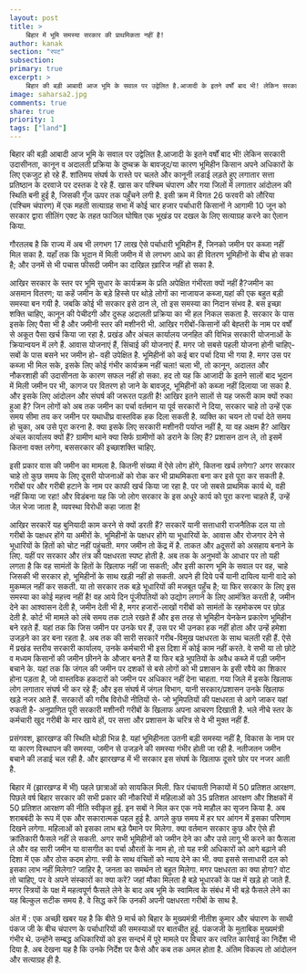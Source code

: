 ```yaml
---
layout: post
title: >
    बिहार में भूमि समस्या सरकार की प्राथमिकता नहीं है!
author: kanak
section: "रपट"
subsection:
primary: true
excerpt: >
    बिहार की बड़ी आबादी आज भूमि के सवाल पर उद्वेलित है.आजादी के इतने वर्षों बाद भी! लेकिन सरकारी उदासीनता, कानून व अदालती प्रक्रिया के दुष्चक्र के बावजूद/या कारण भूमिहीन किसान अपने अधिकारों के लिए एकजुट हो रहे हैं. 
image: saharsa2.jpg
comments: true
share: true
priority: 1
tags: ["land"]
---
```


बिहार की बड़ी आबादी आज भूमि के सवाल पर उद्वेलित है.आजादी के इतने वर्षों बाद भी! लेकिन सरकारी उदासीनता, कानून व अदालती प्रक्रिया के दुष्चक्र के बावजूद/या कारण भूमिहीन किसान अपने अधिकारों के लिए एकजुट हो रहे हैं. शांतिमय संघर्ष के रास्ते पर चलते और कानूनी लडाई लड़ते हुए लगातार सत्ता प्रतिष्ठान के दरवाजे पर दस्तक दे रहे हैं. खास कर पश्चिम चंपारण और गया जिलों में लगातार आंदोलन की स्थिति बनी हुई है, जिसकी गूँज ऊपर तक पहुँचने लगी है. इसी क्रम में विगत 26 फरवरी को लौरिया (पश्चिम चंपारण) में एक महती सत्याग्रह सभा में कोई चार हजार पर्चाधारी किसानों ने आगामी 10 जून को सरकार द्वारा सीलिंग एक्ट के तहत फाजिल घोषित एक भूखंड पर दखल के लिए सत्याग्रह करने का ऐलान किया.   

गौरतलब है कि राज्य में अब भी लगभग 17 लाख ऐसे पर्चाधारी भूमिहीन हैं, जिनको जमीन पर कब्जा नहीं मिल सका है. यहाँ तक कि भूदान में मिली जमीन में से लगभग आधे का ही वितरण भूमिहीनों के बीच हो सका है; और उनमें से भी पचास फीसदी जमीन का दाखिल ख़ारिज नहीं हो सका है.

आखिर सरकार के स्तर पर भूमि सुधार के कार्यक्रम के प्रति अपेक्षित गंभीरता क्यों नहीं है?जमीन का असमान वितरण; या कहें जमीन के बड़े हिस्से पर थोड़े लोगों का नाजायज कब्जा,यहां की एक बहुत बड़ी समस्या बन गयी है. जबकि कोई भी सरकार इसे ठान ले, तो इस समस्या का निदान संभव है. बस इच्छा शक्ति चाहिए, कानून की पेचीदगी और दुरूह अदालती प्रक्रिया का भी हल निकल सकता है. सरकार के पास इसके लिए पैसा भी है और जमीनी स्तर की मशीनरी भी. आखिर गरीबों-किसानों की बेह्तरी के नाम पर वर्षों से अकूत पैसा खर्च किया जा रहा है. प्रखंड और अंचल कार्यालय जनहित की  विभिन्न सरकारी योजनाओं के क्रियान्वयन में लगे हैं. आवास योजनाएं हैं, सिंचाई की योजनाएं हैं. मगर जो सबसे पहली योजना होनी चाहिए- सबों के पास बसने भर जमीन हो- वही उपेक्षित है. भूमिहीनों को कई बार पर्चा दिया भी गया है. मगर उस पर कब्जा भी मिल सके, इसके लिए कोई गंभीर कार्यक्रम नहीं चला! चला भी, तो कानून, अदालत और नौकरशाही की उदासीनता के कारण सफल नहीं हो सका. हद तो यह कि आजादी के इतने सालों बाद भूदान में मिली जमीन पर भी, कागज पर वितरण हो जाने के बावजूद, भूमिहीनों को कब्जा नहीं दिलाया जा सका है. और इसके लिए आंदोलन और संघर्ष की जरूरत पड़ती है! आखिर इतने सालों से यह जरूरी काम क्यों रुका हुआ है? जिन लोगों को अब तक जमीन का पर्चा वर्तमान या पूर्व सरकारों ने दिया, सरकार चाहे तो उन्हें एक समय सीमा तय कर जमीन पर यथाधीघ्र वास्तविक हक दिला सकती है. व्यक्ति का चयन तो पर्चा देते समय हो चुका, अब उसे पूरा करना है. क्या इसके लिए सरकारी मशीनरी पर्याप्त नहीं है, या वह अक्षम है? आखिर अंचल कार्यालय क्यों हैं? ग्रामीण थाने क्या सिर्फ ग्रामीणों को डराने के लिए हैं? प्रशासन ठान ले, तो इसमें कितना वक्त लगेगा, बससरकार की इच्छाशक्ति चाहिए.

इसी प्रकार वास की जमीन का मामला है. कितनी संख्या में ऐसे लोग होंगे, कितना खर्च लगेगा? अगर सरकार चाहे तो कुछ समय के लिए दूसरी योजनाओं को रोक कर भी प्राथमिकता बना कर इसे पूरा कर सकती है. गरीबों पर और गरीबी हटाने के नाम पर काफी खर्च किया जा रहा है. पर जो सबसे प्राथमिक कार्य थे, वही नहीं किया जा रहा! और विडंबना यह कि जो लोग सरकार के इस अधूरे कार्य को पूरा करना चाहते हैं, उन्हें जेल भेजा जाता है, व्यवस्था विरोधी कहा जाता है!

आखिर सरकारें यह बुनियादी काम करने से क्यों डरती हैं? सरकारें यानी सत्ताधारी राजनैतिक दल या तो गरीबों के पक्षधर होंगे या अमीरों के. भूमिहीनों के पक्षधर होंगे या भूधारियों के. आवास और रोजगार देने से भूधारियों के हितों को चोट नहीं पहुंचती. मगर जमीन तो केंद्र में है. ताकत और aदूसरों को असहाय बनाने के लिए. यहीं पर सरकार और तंत्र की पक्षधरता स्पष्ट होती है. अब तक के अनुभवों के आधार पर तो यही लगता है कि वह सामंतों के हितों के खिलाफ नहीं जा सकती; और इसी कारण भूमि के सवाल पर वह, चाहे जिसकी भी सरकार हो, भूमिहीनों के साथ खड़ी नहीं हो सकती. अपने ही दिये पर्चे यानी दायित्व यानी वादे को मुकम्मल नहीं कर सकती. या तो सरकार तक बड़े भूधारियों की मजबूत पहुँच है; या फिर सरकार के लिए इस समस्या का कोई महत्त्व नहीं है! वह आये दिन पूंजीपतियों को उद्योग लगाने के लिए आमंत्रित करती है, जमीन देने का आश्वासन देती है, जमीन देती भी है, मगर हजारों-लाखों गरीबों को सामंतों के रहमोकरम पर छोड़ देती है. कोर्ट भी मामले को लंबे समय तक टाले रखते हैं और इस तरह से भूमिहीन येनकेन प्रकारेण भूमिहीन बने रहते हैं. यहां तक कि जिस जमीन पर उनके घर हैं, उस पर भी उनका हक नहीं होता और उन्हें हमेशा उजड़ने का डर बना रहता है. अब तक की सारी सरकारें गरीब-विमुख पक्षधरता के साथ चलती रही हैं. ऐसे में प्रखंड स्तरीय सरकारी कार्यालय, उनके कर्मचारी भी इस दिशा में कोई काम नहीं करते. वे सभी या तो छोटे व मध्यम किसानों की जमीन छीनने के औजार बनते हैं या फिर बड़े भूपतियों के अवैध कब्जे में पड़ी जमीन बचाने के. यहां तक कि जंगल की जमीन पर दशकों से बसे लोगों को भी प्रशासन के इसी रवैये का शिकार होना पड़ता है, जो वास्तविक हकदारों को जमीन पर अधिकार नहीं देना चाहता. गया जिले में इसके खिलाफ लोग लगातार संघर्ष भी कर रहे हैं; और इस संघर्ष में जंगल विभाग, यानी सरकार/प्रशासन उनके खिलाफ खड़े नजर आते हैं.  सरकारों की गरीब विरोधी नीतियों से- जो भूमिपतियों की पक्षधरता से आगे जाकर यहां रुकती है- अनुप्राणित पूरी सरकारी मशीनरी गरीबों के खिलाफ अपना आचरण दिखाती है. भले नीचे स्तर के कर्मचारी खुद गरीबी के मार खाये हों, पर सत्ता और प्रशासन के चरित्र से वे भी मुक्त नहीं हैं.

प्रसंगवश, झारखण्ड की स्थिति थोड़ी भिन्न है. यहां भूमिहीनता उतनी बड़ी समस्या नहीं है, विकास के नाम पर या कारण विस्थापन की समस्या, जमीन से उजड़ने की समस्या गंभीर होती जा रही है. नतीजतन जमीन बचाने की लडाई चल रही है. और झारखण्ड में भी सरकार इस संघर्ष के खिलाफ दूसरे छोर पर नजर आती है.

बिहार में (झारखण्ड में भी) पहले छात्राओं को सायकिल मिली. फिर पंचायती निकायों में 50 प्रतिशत आरक्षण. पिछले वर्ष बिहार सरकार की सभी प्रकार की नौकरियों में महिलाओं को 35 प्रतिशत आरक्षण और शिक्षकों में 50 प्रतिशत आरक्षण की नीति स्वीकृत हुई. इन सबों ने मिल कर एक नये माहौल का सृजन किया है. अब शराबबंदी के रूप में एक और सकारात्मक पहल हुई है. अगले कुछ समय में हर घर आंगन में इसका परिणाम दिखने लगेगा. महिलाओं को इसका लाभ बड़े पैमाने पर मिलेगा. क्या वर्तमान सरकार कुछ और ऐसे ही क्रांतिकारी फैसले नहीं ले सकती. अगर सभी भूमिहीनों को जमीन देने का और उसे लागू भी करने का फैसला ले और वह सारी जमीन या वासगीत का पर्चा औरतों के नाम हो, तो यह स्त्री अधिकारों को आगे बढ़ाने की दिशा में एक और ठोस कदम होगा. स्त्री के साथ वंचितों को न्याय देने का भी. क्या इससे सत्ताधारी दल को इसका लाभ नहीं मिलेगा? जाहिर है, जनता का समर्थन तो बहुत मिलेगा. मगर पक्षधरता का क्या होगा? वोट तो चाहिए, पर वे अपने संस्कारों का क्या करें? जहां मौका मिलता है बड़े भूधारकों के पक्ष में खड़े हो जाते हैं. मगर स्त्रियों के पक्ष में महत्वपूर्ण फैसले लेने के बाद अब भूमि के स्वामित्व के संबंध में भी बड़े फैसले लेने का यह बिल्कुल सटीक समय है. वे सिद्ध करें कि उनकी अपनी पक्षधरता गरीबों के साथ है.

अंत में : एक अच्छी खबर यह है कि बीते 9 मार्च को बिहार के मुख्यमंत्री नीतीश कुमार और चंपारण के साथी पंकज जी के बीच चंपारण के पर्चाधारियों की समस्याओं पर बातचीत हुई. पंकजजी के मुताबिक मुख्यमंत्री गंभीर थे. उन्होंने सम्बद्ध अधिकारियों को इस सन्दर्भ में पूरे मामले पर विचार कर त्वरित कार्रवाई का निर्देश भी दिया है. अब देखना यह है कि उनके निर्देश पर कैसे और कब तक अमल होता है. अंतिम विकल्प तो आंदोलन और सत्याग्रह ही है.  